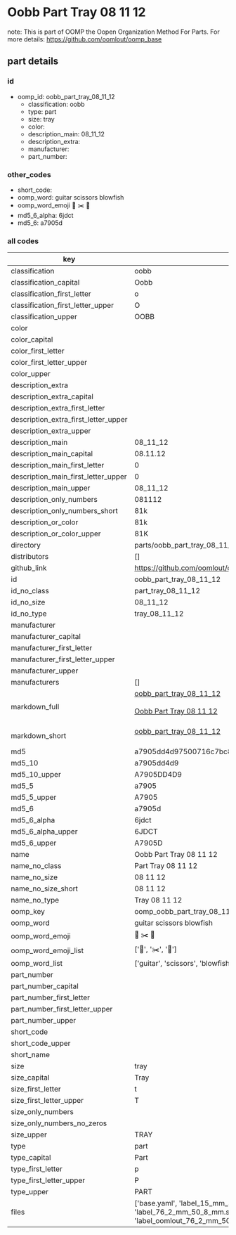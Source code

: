 # Oobb Part Tray 08 11 12  

note: This is part of OOMP the Oopen Organization Method For Parts. For more details: https://github.com/oomlout/oomp_base

##  part details





### id
* oomp_id: oobb_part_tray_08_11_12
  * classification: oobb
  * type: part
  * size: tray
  * color: 
  * description_main: 08_11_12
  * description_extra: 
  * manufacturer: 
  * part_number: 

### other_codes
* short_code: 
* oomp_word: guitar scissors blowfish
* oomp_word_emoji :guitar: :scissors: :blowfish:
* md5_6_alpha: 6jdct
* md5_6: a7905d

### all codes 
| key | value |  
| --- | --- |  
| classification | oobb |  
| classification_capital | Oobb |  
| classification_first_letter | o |  
| classification_first_letter_upper | O |  
| classification_upper | OOBB |  
| color |  |  
| color_capital |  |  
| color_first_letter |  |  
| color_first_letter_upper |  |  
| color_upper |  |  
| description_extra |  |  
| description_extra_capital |  |  
| description_extra_first_letter |  |  
| description_extra_first_letter_upper |  |  
| description_extra_upper |  |  
| description_main | 08_11_12 |  
| description_main_capital | 08.11.12 |  
| description_main_first_letter | 0 |  
| description_main_first_letter_upper | 0 |  
| description_main_upper | 08_11_12 |  
| description_only_numbers | 081112 |  
| description_only_numbers_short | 81k |  
| description_or_color | 81k |  
| description_or_color_upper | 81K |  
| directory | parts/oobb_part_tray_08_11_12 |  
| distributors | [] |  
| github_link | https://github.com/oomlout/oomlout_oomp_part_src/tree/main/parts/oobb_part_tray_08_11_12/working |  
| id | oobb_part_tray_08_11_12 |  
| id_no_class | part_tray_08_11_12 |  
| id_no_size | 08_11_12 |  
| id_no_type | tray_08_11_12 |  
| manufacturer |  |  
| manufacturer_capital |  |  
| manufacturer_first_letter |  |  
| manufacturer_first_letter_upper |  |  
| manufacturer_upper |  |  
| manufacturers | [] |  
| markdown_full | [oobb_part_tray_08_11_12](https://github.com/oomlout/oomlout_oomp_part_src/tree/main/parts/oobb_part_tray_08_11_12/working)<br>[](https://github.com/oomlout/oomlout_oomp_part_src/tree/main/parts/oobb_part_tray_08_11_12/working)<br>[Oobb Part Tray 08 11 12](https://github.com/oomlout/oomlout_oomp_part_src/tree/main/parts/oobb_part_tray_08_11_12/working)<br><br> |  
| markdown_short | [oobb_part_tray_08_11_12](https://github.com/oomlout/oomlout_oomp_part_src/tree/main/parts/oobb_part_tray_08_11_12/working)<br><br> |  
| md5 | a7905dd4d97500716c7bc84160030e26 |  
| md5_10 | a7905dd4d9 |  
| md5_10_upper | A7905DD4D9 |  
| md5_5 | a7905 |  
| md5_5_upper | A7905 |  
| md5_6 | a7905d |  
| md5_6_alpha | 6jdct |  
| md5_6_alpha_upper | 6JDCT |  
| md5_6_upper | A7905D |  
| name | Oobb Part Tray 08 11 12 |  
| name_no_class | Part Tray 08 11 12 |  
| name_no_size | 08 11 12 |  
| name_no_size_short | 08 11 12 |  
| name_no_type | Tray 08 11 12 |  
| oomp_key | oomp_oobb_part_tray_08_11_12 |  
| oomp_word | guitar scissors blowfish |  
| oomp_word_emoji | :guitar: :scissors: :blowfish: |  
| oomp_word_emoji_list | [':guitar:', ':scissors:', ':blowfish:'] |  
| oomp_word_list | ['guitar', 'scissors', 'blowfish'] |  
| part_number |  |  
| part_number_capital |  |  
| part_number_first_letter |  |  
| part_number_first_letter_upper |  |  
| part_number_upper |  |  
| short_code |  |  
| short_code_upper |  |  
| short_name |  |  
| size | tray |  
| size_capital | Tray |  
| size_first_letter | t |  
| size_first_letter_upper | T |  
| size_only_numbers |  |  
| size_only_numbers_no_zeros |  |  
| size_upper | TRAY |  
| type | part |  
| type_capital | Part |  
| type_first_letter | p |  
| type_first_letter_upper | P |  
| type_upper | PART |  
| files | ['base.yaml', 'label_15_mm_30_mm.pdf', 'label_15_mm_30_mm.svg', 'label_76_2_mm_50_8_mm.pdf', 'label_76_2_mm_50_8_mm.svg', 'label_oomlout_76_2_mm_50_8_mm.pdf', 'label_oomlout_76_2_mm_50_8_mm.svg', 'readme.md', 'working.json', 'working.yaml'] |  

